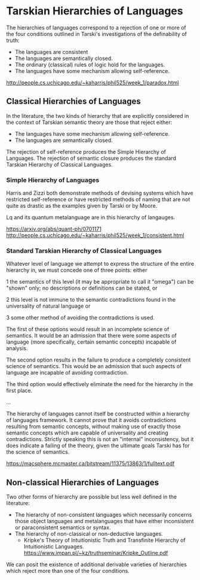 # Tarskian Hierarchies of Languages
The hierarchies of languages correspond to a rejection of one or more of the four conditions outlined in Tarski's investigations of the definability of truth:
* The languages are consistent
* The languages are semantically closed.
* The ordinary (classical) rules of logic hold for the languages.
* The languages have some mechanism allowing self-reference.

http://people.cs.uchicago.edu/~kaharris/phil525/week_1/paradox.html

## Classical Hierarchies of Languages
In the literature, the two kinds of hierarchy that are explicitly considered in the context of Tarskian semantic theory are those that reject either:
* The languages have some mechanism allowing self-reference.
* The languages are semantically closed.

The rejection of self-reference produces the Simple Hierarchy of Languages.
The rejection of semantic closure produces the standard Tarskian Hierarchy of Classical Languages.

### Simple Hierarchy of Languages
Harris and Zizzi both demonstrate methods of devising systems which have restricted self-reference or have restricted methods of naming that are not quite as drastic as the examples given by Tarski or by Moore.

Lq and its quantum metalanguage are in this hierarchy of langauges.

https://arxiv.org/abs/quant-ph/0701171
http://people.cs.uchicago.edu/~kaharris/phil525/week_1/consistent.html

### Standard Tarskian Hierarchy of Classical Languages
Whatever level of language we attempt to express the structure of the entire hierarchy in, we must concede one of three points: either 

1 the semantics of this level (it may be appropriate to call it "omega") can be "shown" only; no descriptions or definitions can be stated, or 

2 this level is not immune to the semantic contradictions found in the universality of natural language or 

3 some other method of avoiding the contradictions is used.


The first of these options would result in an incomplete science of semantics. It would be an admission that there were some aspects of language (more specifically, certain semantic concepts) incapable of analysis. 

The second option results in the failure to produce a completely consistent science of semantics. This would be an admission that such aspects of language are incapable of avoiding contradiction. 

The third option would effectively eliminate the need for the hierarchy in the first place.

...

The hierarchy of languages cannot itself be constructed within a hierarchy of languages framework.
It cannot prove that it avoids contradictions resulting from semantic concepts, without making use of exactly those semantic concepts which are capable of universality and creating contradictions. Strictly speaking this is not an "internal" inconsistency, but it does indicate a failing of the theory, given the ultimate goals Tarski has for the science of semantics.

https://macsphere.mcmaster.ca/bitstream/11375/13863/1/fulltext.pdf

## Non-classical Hierarchies of Languages
Two other forms of hierarchy are possible but less well defined in the literature:

* The hierarchy of non-consistent languages which necessarily concerns those object languages and metalanguages that have either inconsistent or paraconsistent semantics or syntax.
* The hierarchy of non-classical or non-deductive languages.
  * Kripke's Theory of Intuitionistic Truth and Transfinite Hierarchy of Intuitionistic Languages. https://www.impan.pl/~kz/truthseminar/Kripke_Outline.pdf

We can posit the existence of additional derivable varieties of hierarchies which reject more than one of the four conditions.
